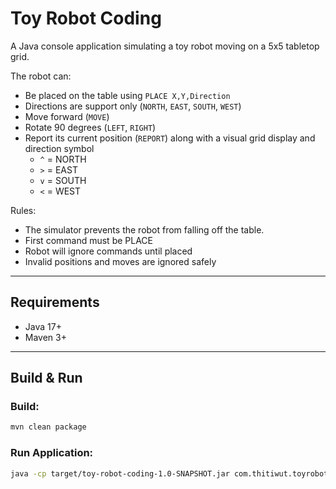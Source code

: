 # Toy Robot Coding

A Java console application simulating a toy robot moving on a 5x5 tabletop grid.

The robot can:
- Be placed on the table using `PLACE X,Y,Direction`
- Directions are support only (`NORTH`, `EAST`, `SOUTH`, `WEST`)
- Move forward (`MOVE`)
- Rotate 90 degrees (`LEFT`, `RIGHT`)
- Report its current position (`REPORT`) along with a visual grid display and direction symbol
  - `^` = NORTH
  - `>` = EAST
  - `v` = SOUTH
  - `<` = WEST

Rules:
- The simulator prevents the robot from falling off the table.
- First command must be PLACE
- Robot will ignore commands until placed
- Invalid positions and moves are ignored safely

---

## Requirements

- Java 17+
- Maven 3+

---

## Build & Run
### Build:
```bash
mvn clean package
```
### Run Application:
```bash
java -cp target/toy-robot-coding-1.0-SNAPSHOT.jar com.thitiwut.toyrobotcoding.ToyRobotApplication
